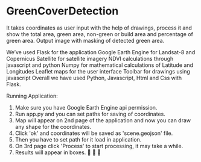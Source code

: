 # GreenCoverDetection
It takes coordinates as user input with the help of drawings, process it and show the total area, green area, non-green or 
build area and percentage of green area. 
Output image with masking of detected green area. 

We’ve used Flask for the application 
Google Earth Engine for Landsat-8 and Copernicus Satellite for satellite imagery
NDVI calculations through javascript and python 
Numpy for mathematical calculations of Latitude and Longitudes
Leaflet maps for the user interface 
Toolbar for drawings using javascript
Overall we have used Python, Javascript, Html and Css with Flask. 

Running Application:
1. Make sure you have Google Earth Engine api permission.
2. Run app.py and you can set paths for saving of coordinates.
3. Map will appear on 2nd page of the application and now you can draw any shape for the coordinates.
4. Click 'ok' and coordinates will be saved as 'scene.geojson' file.
5. Then you have to set path for it load in application.
6. On 3rd page click 'Process' to start processing, it may take a while.
7. Results will appear in boxes. 
:deciduous_tree: :evergreen_tree: :palm_tree:
